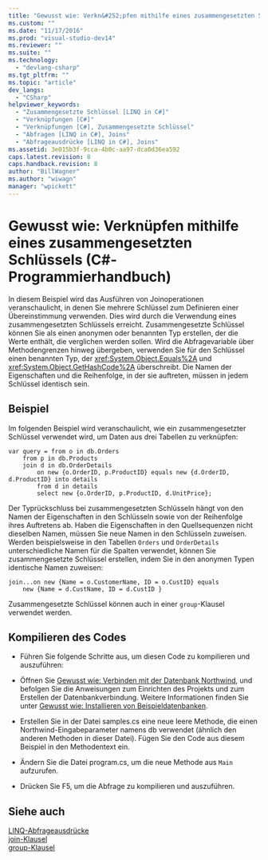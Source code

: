 ```yaml
---
title: "Gewusst wie: Verkn&#252;pfen mithilfe eines zusammengesetzten Schl&#252;ssels (C#-Programmierhandbuch) | Microsoft Docs"
ms.custom: ""
ms.date: "11/17/2016"
ms.prod: "visual-studio-dev14"
ms.reviewer: ""
ms.suite: ""
ms.technology: 
  - "devlang-csharp"
ms.tgt_pltfrm: ""
ms.topic: "article"
dev_langs: 
  - "CSharp"
helpviewer_keywords: 
  - "Zusammengesetzte Schlüssel [LINQ in C#]"
  - "Verknüpfungen [C#]"
  - "Verknüpfungen [C#], Zusammengesetzte Schlüssel"
  - "Abfragen [LINQ in C#], Joins"
  - "Abfrageausdrücke [LINQ in C#], Joins"
ms.assetid: 3e015b3f-9cca-4b0c-aa97-dca0d36ea592
caps.latest.revision: 8
caps.handback.revision: 8
author: "BillWagner"
ms.author: "wiwagn"
manager: "wpickett"
---
```

# Gewusst wie: Verkn&#252;pfen mithilfe eines zusammengesetzten Schl&#252;ssels (C#-Programmierhandbuch)
In diesem Beispiel wird das Ausführen von Joinoperationen veranschaulicht, in denen Sie mehrere Schlüssel zum Definieren einer Übereinstimmung verwenden.  Dies wird durch die Verwendung eines zusammengesetzten Schlüssels erreicht.  Zusammengesetzte Schlüssel können Sie als einen anonymen oder benannten Typ erstellen, der die Werte enthält, die verglichen werden sollen.  Wird die Abfragevariable über Methodengrenzen hinweg übergeben, verwenden Sie für den Schlüssel einen benannten Typ, der <xref:System.Object.Equals%2A> und <xref:System.Object.GetHashCode%2A> überschreibt.  Die Namen der Eigenschaften und die Reihenfolge, in der sie auftreten, müssen in jedem Schlüssel identisch sein.  
  
## Beispiel  
 Im folgenden Beispiel wird veranschaulicht, wie ein zusammengesetzter Schlüssel verwendet wird, um Daten aus drei Tabellen zu verknüpfen:  
  
```  
var query = from o in db.Orders  
    from p in db.Products  
    join d in db.OrderDetails   
        on new {o.OrderID, p.ProductID} equals new {d.OrderID,         d.ProductID} into details  
        from d in details  
        select new {o.OrderID, p.ProductID, d.UnitPrice};  
```  
  
 Der Typrückschluss bei zusammengesetzten Schlüsseln hängt von den Namen der Eigenschaften in den Schlüsseln sowie von der Reihenfolge ihres Auftretens ab.  Haben die Eigenschaften in den Quellsequenzen nicht dieselben Namen, müssen Sie neue Namen in den Schlüsseln zuweisen.  Werden beispielsweise in den Tabellen `Orders` und `OrderDetails` unterschiedliche Namen für die Spalten verwendet, können Sie zusammengesetzte Schlüssel erstellen, indem Sie in den anonymen Typen identische Namen zuweisen:  
  
```  
join...on new {Name = o.CustomerName, ID = o.CustID} equals   
    new {Name = d.CustName, ID = d.CustID }  
```  
  
 Zusammengesetzte Schlüssel können auch in einer `group`\-Klausel verwendet werden.  
  
## Kompilieren des Codes  
  
-   Führen Sie folgende Schritte aus, um diesen Code zu kompilieren und auszuführen:  
  
-   Öffnen Sie [Gewusst wie: Verbinden mit der Datenbank Northwind](../Topic/How%20to:%20Connect%20to%20the%20Northwind%20Database.md), und befolgen Sie die Anweisungen zum Einrichten des Projekts und zum Erstellen der Datenbankverbindung.  Weitere Informationen finden Sie unter [Gewusst wie: Installieren von Beispieldatenbanken](../Topic/How%20to:%20Install%20Sample%20Databases.md).  
  
-   Erstellen Sie in der Datei samples.cs eine neue leere Methode, die einen Northwind\-Eingabeparameter namens db verwendet \(ähnlich den anderen Methoden in dieser Datei\).  Fügen Sie den Code aus diesem Beispiel in den Methodentext ein.  
  
-   Ändern Sie die Datei program.cs, um die neue Methode aus `Main` aufzurufen.  
  
-   Drücken Sie F5, um die Abfrage zu kompilieren und auszuführen.  
  
## Siehe auch  
 [LINQ\-Abfrageausdrücke](../../../csharp/programming-guide/linq-query-expressions/index.md)   
 [join\-Klausel](../../../csharp/language-reference/keywords/join-clause.md)   
 [group\-Klausel](../../../csharp/language-reference/keywords/group-clause.md)